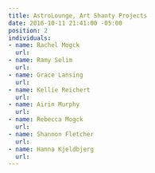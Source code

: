 ```yaml
---
title: AstroLounge, Art Shanty Projects
date: 2016-10-11 21:41:00 -05:00
position: 2
individuals:
- name: Rachel Mogck
  url: 
- name: Ramy Selim
  url: 
- name: Grace Lansing
  url: 
- name: Kellie Reichert
  url: 
- name: Airin Murphy
  url: 
- name: Rebecca Mogck
  url: 
- name: Shannon Fletcher
  url: 
- name: Hanna Kjeldbjerg
  url: 
---
```



